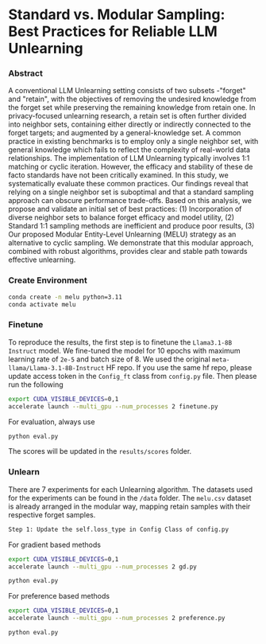 # Standard vs. Modular Sampling: Best Practices for Reliable LLM Unlearning

### Abstract

A conventional LLM Unlearning setting consists of two subsets
-"forget" and "retain", with the objectives of removing the undesired
knowledge from the forget set while preserving the remaining
knowledge from retain one. In privacy-focused unlearning research, a
retain set is often further divided into neighbor sets, containing either
directly or indirectly connected to the forget targets; and augmented by
a general-knowledge set. A common practice in existing benchmarks is
to employ only a single neighbor set, with general knowledge which fails
to reflect the complexity of real-world data relationships. The implementation
of LLM Unlearning typically involves 1:1 matching or cyclic
iteration. However, the efficacy and stability of these de facto standards
have not been critically examined. In this study, we systematically
evaluate these common practices. Our findings reveal that relying
on a single neighbor set is suboptimal and that a standard sampling
approach can obscure performance trade-offs. Based on this analysis,
we propose and validate an initial set of best practices: (1) Incorporation
of diverse neighbor sets to balance forget efficacy and model
utility, (2) Standard 1:1 sampling methods are inefficient and produce
poor results, (3) Our proposed Modular Entity-Level Unlearning
(MELU) strategy as an alternative to cyclic sampling. We demonstrate
that this modular approach, combined with robust algorithms, provides
clear and stable path towards effective unlearning.


### Create Environment

```bash
conda create -n melu python=3.11
conda activate melu
```

### Finetune

To reproduce the results, the first step is to finetune the `Llama3.1-8B Instruct` model. We fine-tuned the model for 10 epochs with maximum learning rate of `2e-5` and batch size of 8. We used the original `meta-llama/Llama-3.1-8B-Instruct` HF repo. If you use the same hf repo, please update access token in the `Config_ft` class from ```config.py``` file. Then please run the following

```bash
export CUDA_VISIBLE_DEVICES=0,1
accelerate launch --multi_gpu --num_processes 2 finetune.py
```

For evaluation, always use 
```bash
python eval.py
```

The scores will be updated in the `results/scores` folder.

### Unlearn

There are 7 experiments for each Unlearning algorithm. The datasets used for the experiments can be found in the `/data` folder. The `melu.csv` dataset is already arranged in the modular way, mapping retain samples with their respective forget samples.

```bash
Step 1: Update the self.loss_type in Config Class of config.py
```

For gradient based methods

```bash
export CUDA_VISIBLE_DEVICES=0,1
accelerate launch --multi_gpu --num_processes 2 gd.py
```

```bash
python eval.py
```

For preference based methods

```bash
export CUDA_VISIBLE_DEVICES=0,1
accelerate launch --multi_gpu --num_processes 2 preference.py
```

```bash
python eval.py
```









